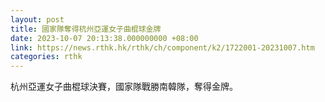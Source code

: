 ```yaml
---
layout: post
title: 國家隊奪得杭州亞運女子曲棍球金牌
date: 2023-10-07 20:13:38.000000000 +08:00
link: https://news.rthk.hk/rthk/ch/component/k2/1722001-20231007.htm
categories: rthk
---
```


杭州亞運女子曲棍球決賽，國家隊戰勝南韓隊，奪得金牌。
